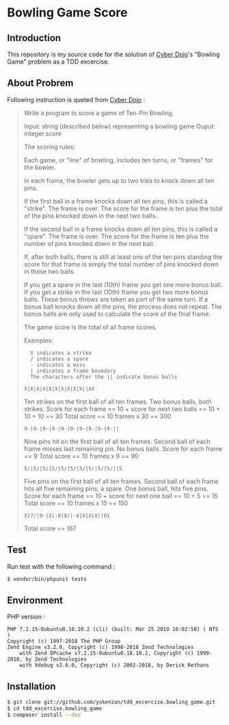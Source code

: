 # Bowling Game Score

## Introduction

This repository is my source code for the solution of [Cyber Dojo](http://www.cyber-dojo.org)'s "Bowling Game" problem as a TDD excercise.

## About Probrem

Following instruction is queted from [Cyber Dojo](http://www.cyber-dojo.org) :

> Write a program to score a game of Ten-Pin Bowling.
> 
> Input: string (described below) representing a bowling game
> Ouput: integer score
> 
> The scoring rules:
> 
> Each game, or "line" of bowling, includes ten turns, 
> or "frames" for the bowler.
> 
> In each frame, the bowler gets up to two tries to 
> knock down all ten pins.
> 
> If the first ball in a frame knocks down all ten pins,
> this is called a "strike". The frame is over. The score 
> for the frame is ten plus the total of the pins knocked 
>   down in the next two balls.
>   
> If the second ball in a frame knocks down all ten pins, 
> this is called a "spare". The frame is over. The score 
> for the frame is ten plus the number of pins knocked 
>   down in the next ball.
>   
> If, after both balls, there is still at least one of the
> ten pins standing the score for that frame is simply
> the total number of pins knocked down in those two balls.
> 
> If you get a spare in the last (10th) frame you get one 
> more bonus ball. If you get a strike in the last (10th) 
> frame you get two more bonus balls.
> These bonus throws are taken as part of the same turn. 
> If a bonus ball knocks down all the pins, the process 
> does not repeat. The bonus balls are only used to 
> calculate the score of the final frame.
> 
> The game score is the total of all frame scores.
> 
> Examples:
>
> ```
>   X indicates a strike
>   / indicates a spare
>   - indicates a miss
>   | indicates a frame boundary
>   The characters after the || indicate bonus balls
> ```
>
> ``
> X|X|X|X|X|X|X|X|X|X||XX
> ``
>
> Ten strikes on the first ball of all ten frames.
> Two bonus balls, both strikes.
> Score for each frame == 10 + score for next two 
> balls == 10 + 10 + 10 == 30
> Total score == 10 frames x 30 == 300
> 
> ``
> 9-|9-|9-|9-|9-|9-|9-|9-|9-|9-||
> ``
>
> Nine pins hit on the first ball of all ten frames.
> Second ball of each frame misses last remaining pin.
> No bonus balls.
> Score for each frame == 9
> Total score == 10 frames x 9 == 90
> 
> ``
> 5/|5/|5/|5/|5/|5/|5/|5/|5/|5/||5
> ``
>
> Five pins on the first ball of all ten frames.
> Second ball of each frame hits all five remaining
> pins, a spare.
> One bonus ball, hits five pins.
> Score for each frame == 10 + score for next one
> ball == 10 + 5 == 15
> Total score == 10 frames x 15 == 150
>
> ``
> X|7/|9-|X|-8|8/|-6|X|X|X||81
> ``
>
> Total score == 167
>
>


## Test

Run test with the following command :

```bash
$ vendor/bin/phpunit tests
```


## Environment

PHP version :

```
PHP 7.2.15-0ubuntu0.18.10.2 (cli) (built: Mar 25 2019 16:02:58) ( NTS )
Copyright (c) 1997-2018 The PHP Group
Zend Engine v3.2.0, Copyright (c) 1998-2018 Zend Technologies
    with Zend OPcache v7.2.15-0ubuntu0.18.10.2, Copyright (c) 1999-2018, by Zend Technologies
    with Xdebug v2.6.0, Copyright (c) 2002-2018, by Derick Rethans
```

## Installation

```bash
$ git clone git://github.com/yokenzan/tdd_excercise.bowling_game.git
$ cd tdd_excercise.bowling_game
$ composer install --dev
```

